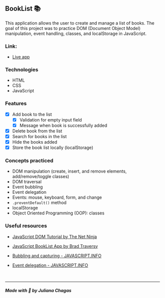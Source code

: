 ## BookList 📚

This application allows the user to create and manage a list of books. The goal of this project was to practice DOM (Document Object Model) manipulation, event handling, classes, and localStorage in JavaScript.
### Link: 
- [Live app](https://julianachagas.github.io/booklist/)
### Technologies
- HTML
- CSS
- JavaScript

### Features

- [x] Add book to the list
  - [x] Validation for empty input field
  - [x] Message when book is successfully added
- [x] Delete book from the list
- [x] Search for books in the list
- [x] Hide the books added
- [x] Store the book list locally (localStorage)

### Concepts practiced

- DOM manipulation (create, insert, and remove elements, add/remove/toggle classes)
- DOM traversal
- Event bubbling
- Event delegation
- Events: mouse, keyboard, form, and change
- `.preventDefault()` method
- localStorage
- Object Oriented Programming (OOP): classes
### Useful resources

- [JavaScript DOM Tutorial by The Net Ninja](https://www.youtube.com/playlist?list=PL4cUxeGkcC9gfoKa5la9dsdCNpuey2s-V)

- [JavaScript BookList App by Brad Traversy](https://www.youtube.com/watch?v=JaMCxVWtW58&t=1397s&ab_channel=TraversyMedia)

- [Bubbling and capturing - JAVASCRIPT.INFO](https://javascript.info/bubbling-and-capturing)

- [Event delegation - JAVASCRIPT.INFO](https://javascript.info/event-delegation)

<br>

***
##### Made with 💜 by Juliana Chagas 